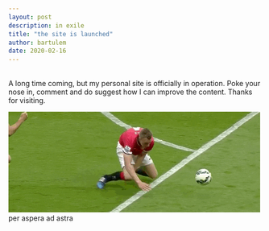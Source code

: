 ```yaml
---
layout: post
description: in exile
title: "the site is launched"
author: bartulem
date: 2020-02-16
---
```

<br>
A long time coming, but my personal site is officially in operation. Poke your nose in, comment and do suggest how I can improve the content. Thanks for visiting.
<br>
<p class="text-center">
  <img class="img-custom" alt="jonah" src="/img/jonah.gif"/>
  <caption align="bottom">per aspera ad astra</caption>
</p>
